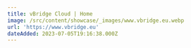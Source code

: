 ```yaml
---
title: vBridge Cloud | Home
image: /src/content/showcase/_images/www.vbridge.eu.webp
url: 'https://www.vbridge.eu'
dateAdded: 2023-07-05T19:16:38.000Z
---
```


